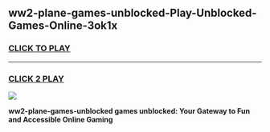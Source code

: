 
## ww2-plane-games-unblocked-Play-Unblocked-Games-Online-3ok1x
<h3>
<a href="https://premium76.site?title=ww2-plane-games-unblocked&ref=25A">CLICK TO PLAY</a></h3>
<hr>

<h3>
<a href="https://premium76.site?title=ww2-plane-games-unblocked&ref=25A">CLICK 2 PLAY</a>
  
</h3>

<a href="https://premium76.site?title=ww2-plane-games-unblocked&ref=25A"><img src="https://clearcache.store/games.png"></a>


**ww2-plane-games-unblocked games unblocked: Your Gateway to Fun and Accessible Online Gaming**
